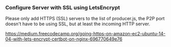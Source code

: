 ### Configure Server with SSL using LetsEncrypt

Please only add HTTPS (SSL) servers to the list of producer.js, the P2P port doesn't have to be using SSL, but at least the incoming HTTP server.

https://medium.freecodecamp.org/going-https-on-amazon-ec2-ubuntu-14-04-with-lets-encrypt-certbot-on-nginx-696770649e76
